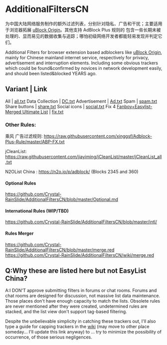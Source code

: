 # AdditionalFiltersCN

为中国大陆网络服务制作的额外过滤列表，分别针对隐私、广告和干扰；主要适用于浏览器拓展 [uBlock Origin](https://github.com/gorhill/uBlock)。其他支持 AdBlock Plus 规则的
包含一些长期未被处理的、显而易见的数据收集与追踪；哪怕初级网络开发者都能轻易发现并判定它们。

Additional Filters for browser extension based adblockers like [uBlock Origin](https://github.com/gorhill/uBlock), mainly for Chinese mainland internet service, respectively for privacy, advertisement and interruption elements.
Including some obvious trackers which could be found&confirmed by novices in network development easily, and should been listed&blocked YEARS ago.

Variant         | Link
----------------------
All             |    [all.txt](https://raw.githubusercontent.com/Crystal-RainSlide/AdditionalFiltersCN/master/all.txt)
Data Collection |     [DC.txt](https://raw.githubusercontent.com/Crystal-RainSlide/AdditionalFiltersCN/master/DC.txt)
Advertisement   |     [Ad.txt](https://raw.githubusercontent.com/Crystal-RainSlide/AdditionalFiltersCN/master/Ad.txt)
Spam            |   [spam.txt](https://raw.githubusercontent.com/Crystal-RainSlide/AdditionalFiltersCN/master/spam.txt)
Share buttons   |  [share.txt](https://raw.githubusercontent.com/Crystal-RainSlide/AdditionalFiltersCN/master/share.txt)
Social icons    | [social.txt](https://raw.githubusercontent.com/Crystal-RainSlide/AdditionalFiltersCN/master/social.txt)
Fix 4 [Fanboy+Easylist-Merged Ultimate List](https://fanboy.co.nz/r/fanboy-complete.txt) | [fix.txt](https://raw.githubusercontent.com/Crystal-RainSlide/AdditionalFiltersCN/master/fix.txt)

### Other Rules:

乘风 广告过滤规则: https://raw.githubusercontent.com/xinggsf/Adblock-Plus-Rule/master/ABP-FX.txt

jCleanList: https://raw.githubusercontent.com/jiayiming/jCleanList/master/jCleanList_all.txt

N2OList China : https://n2o.io/p/adblock/ (Blocks 2345 and 360)

#### Optional Rules

https://github.com/Crystal-RainSlide/AdditionalFiltersCN/blob/master/Optional.md

#### International Rules (WIP/TBD)

https://github.com/Crystal-RainSlide/AdditionalFiltersCN/blob/master/intl/

#### Rules Merger

https://github.com/Crystal-RainSlide/AdditionalFiltersCN/blob/master/merge.red
https://github.com/Crystal-RainSlide/AdditionalFiltersCN/wiki/merge.red

## Q:Why these are listed here but not EasyList China?

A:I DON'T approve submitting filters in forums or chat rooms. Forums and chat rooms are designed for discussion, not massive list data maintenance. Those places don't have enough capacity to match the lists. Obsolete rules are never mentioned after they were created,  undetermined rules are stacked, and the list view don't support tag-based filtering.

Despite the unbelievable simplicity in catching these trackers out, I'll also type a guide for capping trackers in the [wiki](https://github.com/Crystal-RainSlide/AdditionalFiltersCN/wiki) (may move to other place someday... I'll update this link anyway) to ... try to minimize the possibility of occurrence, of those serious negligences.
